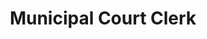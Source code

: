 ---
Destinations: rec2wDgiVvgVrFeOo
title: Municipal Court Clerk
contactImage: OrderedDict([('id', 'attImDDtV5Bumyilh'), ('width', 1950), ('height', 1920), ('url', 'https://dl.airtable.com/.attachments/f02dc02cfc60e1590de3a5218a2678f1/69f17744/CoSAlogo.png'), ('filename', 'CoSA logo.png'), ('size', 157757), ('type', 'image/png'), ('thumbnails', OrderedDict([('small', OrderedDict([('url', 'https://dl.airtable.com/.attachmentThumbnails/dd4b2f47c32f47735d9d43c79fb75256/ddbcd078'), ('width', 37), ('height', 36)])), ('large', OrderedDict([('url', 'https://dl.airtable.com/.attachmentThumbnails/960d20fe9f82f8751d910620480d5faf/0ae2e221'), ('width', 520), ('height', 512)])), ('full', OrderedDict([('url', 'https://dl.airtable.com/.attachmentThumbnails/dcefeabbebe450513202de25e2c3de5d/04ca2842'), ('width', 3000), ('height', 3000)]))]))])
name: Fred Garcia
employer: San Antonio Municipal Court
Last Modified: 2022-05-27T14:24:32.000Z
---